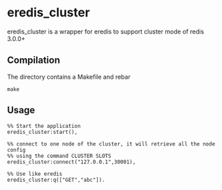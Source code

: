 # eredis_cluster
eredis_cluster is a wrapper for eredis to support cluster mode of redis 3.0.0+

## Compilation

The directory contains a Makefile and rebar

	make

## Usage

	%% Start the application
	eredis_cluster:start(),

	%% connect to one node of the cluster, it will retrieve all the node config
	%% using the command CLUSTER SLOTS
	eredis_cluster:connect("127.0.0.1",30001),

	%% Use like eredis
	eredis_cluster:q(["GET","abc"]).
	